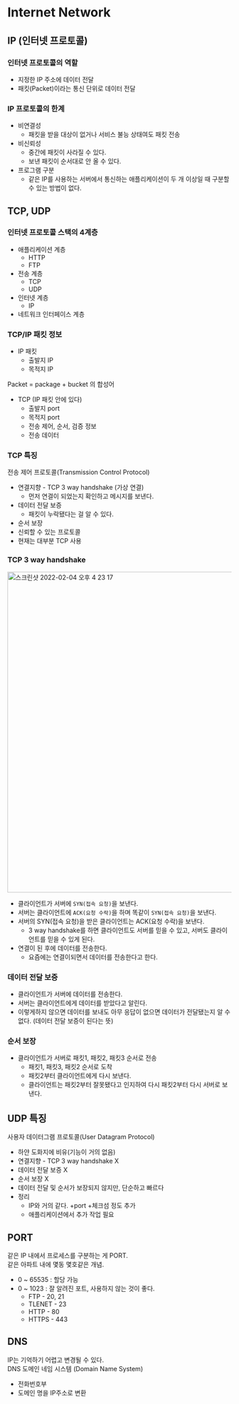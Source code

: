# Internet Network

## IP (인터넷 프로토콜)

### 인터넷 프로토콜의 역할
- 지정한 IP 주소에 데이터 전달
- 패킷(Packet)이라는 통신 단위로 데이터 전달

### IP 프로토콜의 한계
- 비연결성
    - 패킷을 받을 대상이 없거나 서비스 불능 상태여도 패킷 전송
- 비신뢰성
    - 중간에 패킷이 사라질 수 있다.
    - 보낸 패킷이 순서대로 안 올 수 있다.
- 프로그램 구분
    - 같은 IP를 사용하는 서버에서 통신하는 애플리케이션이 두 개 이상일 때 구분할 수 있는 방법이 없다.

## TCP, UDP

### 인터넷 프로토콜 스택의 4계층
- 애플리케이션 계층
    - HTTP
    - FTP
- 전송 계층
    - TCP
    - UDP
- 인터넷 계층
    - IP
- 네트워크 인터페이스 계층

### TCP/IP 패킷 정보
- IP 패킷
    - 출발지 IP
    - 목적지 IP

Packet = package + bucket 의 합성어

- TCP (IP 패킷 안에 있다)
    - 출발지 port
    - 목적지 port
    - 전송 제어, 순서, 검증 정보
    - 전송 데이터

### TCP 특징

전송 제어 프로토콜(Transmission Control Protocol)

- 연결지향 - TCP 3 way handshake (가상 연결)
    - 먼저 연결이 되었는지 확인하고 메시지를 보낸다.
- 데이터 전달 보증
    - 패킷이 누락됐다는 걸 알 수 있다.
- 순서 보장
- 신뢰할 수 있는 프로토콜
- 현재는 대부분 TCP 사용

### TCP 3 way handshake

<img width="719" alt="스크린샷 2022-02-04 오후 4 23 17" src="https://user-images.githubusercontent.com/73376468/152488444-1115b4fc-c953-46cc-a331-0a3dc21799d1.png">

- 클라이언트가 서버에 `SYN(접속 요청)`을 보낸다.
- 서버는 클라이언트에 `ACK(요청 수락)`을 하며 똑같이 `SYN(접속 요청)`을 보낸다.
- 서버의 SYN(접속 요청)을 받은 클라이언트는 ACK(요청 수락)을 보낸다.
    - 3 way handshake를 하면 클라이언트도 서버를 믿을 수 있고, 서버도 클라이언트를 믿을 수 있게 된다.
- 연결이 된 후에 데이터를 전송한다.
    - 요즘에는 연결이되면서 데이터를 전송한다고 한다.

### 데이터 전달 보증
- 클라이언트가 서버에 데이터를 전송한다.
- 서버는 클라이언트에게 데이터를 받았다고 알린다.
- 이렇게하지 않으면 데이터를 보내도 아무 응답이 없으면 데이터가 전달됐는지 알 수 없다. (데이터 전달 보증이 된다는 뜻)

### 순서 보장

- 클라이언트가 서버로 패킷1, 패킷2, 패킷3 순서로 전송
    - 패킷1, 패킷3, 패킷2 순서로 도착
    - 패킷2부터 클라이언트에게 다시 보낸다.
    - 클라이언트는 패킷2부터 잘못됐다고 인지하여 다시 패킷2부터 다시 서버로 보낸다.

## UDP 특징
사용자 데이터그램 프로토콜(User Datagram Protocol)

- 하얀 도화지에 비유(기능이 거의 없음)
- 연결지향 - TCP 3 way handshake X
- 데이터 전달 보증 X
- 순서 보장 X
- 데이터 전달 및 순서가 보장되지 않지만, 단순하고 빠르다
- 정리
    - IP와 거의 같다. +port +체크섬 정도 추가
    - 애플리케이션에서 추가 작업 필요

## PORT

같은 IP 내에서 프로세스를 구분하는 게 PORT.
<br>
같은 아파트 내에 몇동 몇호같은 개념.

- 0 ~ 65535 : 할당 가능
- 0 ~ 1023 : 잘 알려진 포트, 사용하지 않는 것이 좋다.
    - FTP - 20, 21
    - TLENET - 23
    - HTTP - 80
    - HTTPS - 443

## DNS

IP는 기억하기 어렵고 변경될 수 있다.
<br>
DNS 도메인 네임 시스템 (Domain Name System)
- 전화번호부
- 도메인 명을 IP주소로 변환

